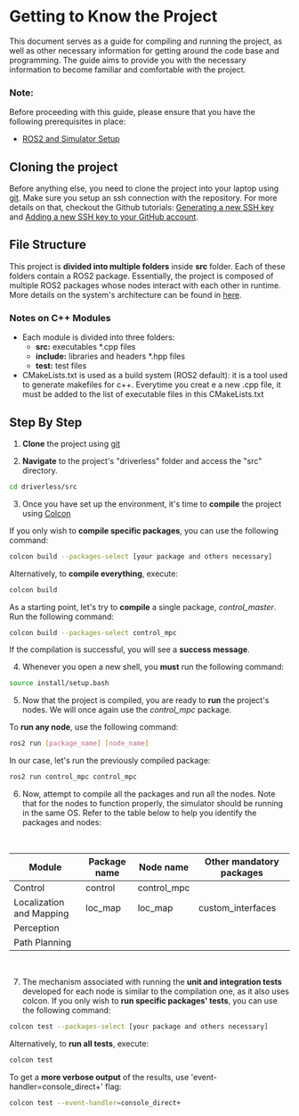 # Getting to Know the Project

This document serves as a guide for compiling and running the project, as well as other necessary information for getting around the code base and programming. The guide aims to provide you with the necessary information to become familiar and comfortable with the project.

### Note:
Before proceeding with this guide, please ensure that you have the following prerequisites in place:

- [ROS2 and Simulator Setup](sim_setup_tutorial.md#Nonfunctional-requirements#Colcon-setup)

## Cloning the project

Before anything else, you need to clone the project into your laptop using [git](https://git-scm.com/book/en/v2/Getting-Started-About-Version-Control). Make sure you setup an ssh connection with the repository. For more details on that, checkout the Github tutorials: [Generating a new SSH key](https://docs.github.com/en/authentication/connecting-to-github-with-ssh/generating-a-new-ssh-key-and-adding-it-to-the-ssh-agent) and [Adding a new SSH key to your GitHub account](https://docs.github.com/en/authentication/connecting-to-github-with-ssh/adding-a-new-ssh-key-to-your-github-account).

## File Structure

This project is **divided into multiple folders** inside **src** folder. Each of these folders contain a ROS2 package. Essentially, the project is composed of multiple ROS2 packages whose nodes interact with each other in runtime. More details on the system's architecture can be found in [here](../project-specification.md). 

### Notes on C++ Modules

- Each module is divided into three folders:
  - **src:** executables *.cpp files
  - **include:** libraries and headers *.hpp files
  - **test:** test files
- CMakeLists.txt is used as a build system (ROS2 default): it is a tool used to generate makefiles for c++. Everytime you creat e a new .cpp file, it must be added to the list of executable files in this CMakeLists.txt

## Step By Step

1. **Clone** the project using [git](https://git-scm.com/book/en/v2/Getting-Started-About-Version-Control)

2. **Navigate** to the project's "driverless" folder and access the "src" directory.
```sh
cd driverless/src
```

3. Once you have set up the environment, it's time to **compile** the project using [Colcon](sim_setup_tutorial.md#Nonfunctional-requirements#Colcon-setup)

If you only wish to **compile specific packages**, you can use the following command:
```sh
colcon build --packages-select [your package and others necessary]
```
Alternatively, to **compile everything**, execute:
```sh
colcon build
```

As a starting point, let's try to **compile** a single package, _control_master_. Run the following command:

```sh
colcon build --packages-select control_mpc
```

If the compilation is successful, you will see a **success message**.

4. Whenever you open a new shell, you **must** run the following command:

```sh
source install/setup.bash
```

5. Now that the project is compiled, you are ready to **run** the project's nodes. We will once again use the *control_mpc* package.

To **run any node**, use the following command:

```sh
ros2 run [package_name] [node_name]
```

In our case, let's run the previously compiled package:

```sh
ros2 run control_mpc control_mpc
```

6. Now, attempt to compile all the packages and run all the nodes. Note that for the nodes to function properly, the simulator should be running in the same OS. Refer to the table below to help you identify the packages and nodes:

<br>

| Module | Package name | Node name | Other mandatory packages |
| ------ | ------------ | --------- | ------------------------ |
| Control | control | control_mpc | | 
| Localization and Mapping | loc_map | loc_map | custom_interfaces |
| Perception | | |
| Path Planning | | |

<br>

7. The mechanism associated with running the **unit and integration tests** developed for each node is similar to the compilation one, as it also uses colcon. If you only wish to **run specific packages' tests**, you can use the following command:
```sh
colcon test --packages-select [your package and others necessary]
```
Alternatively, to **run all tests**, execute:
```sh
colcon test
```

To get a **more verbose output** of the results, use 'event-handler=console_direct+' flag:

```sh
colcon test --event-handler=console_direct+
```
